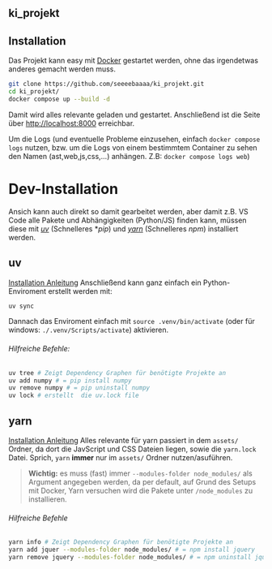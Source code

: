 ## ki_projekt


## Installation
Das Projekt kann easy mit [Docker](https://docs.docker.com/desktop/) gestartet werden, ohne das irgendetwas anderes gemacht werden muss.
```zsh
git clone https://github.com/seeeebaaaa/ki_projekt.git
cd ki_projekt/
docker compose up --build -d
```
Damit wird alles relevante geladen und gestartet. Anschließend ist die Seite über [http://localhost:8000](http://localhost:8000) erreichbar.

Um die Logs (und eventuelle Probleme einzusehen, einfach `docker compose logs` nutzen, bzw. um die Logs von einem bestimmtem Container zu sehen den Namen (ast,web,js,css,...) anhängen. Z.B: `docker compose logs web`)

# Dev-Installation
Ansich kann auch direkt so damit gearbeitet werden, aber damit z.B. VS Code alle Pakete und Abhängigkeiten (Python/JS) finden kann, müssen diese mit [*uv*](https://github.com/astral-sh/uv?tab=readme-ov-file#installation) (Schnelleres **pip*) und [*yarn*](https://yarnpkg.com/getting-started/install) (Schnelleres *npm*) installiert werden.
## uv
[Installation Anleitung](https://github.com/astral-sh/uv?tab=readme-ov-file#installation)
Anschließend kann ganz einfach ein Python-Enviroment erstellt werden mit:
```zsh
uv sync
```
Dannach das Enviroment einfach mit `source .venv/bin/activate` (oder für windows: `./.venv/Scripts/activate`) aktivieren.
###### Hilfreiche Befehle:
```zsh
uv tree # Zeigt Dependency Graphen für benötigte Projekte an
uv add numpy # = pip install numpy 
uv remove numpy # = pip uninstall numpy 
uv lock # erstellt  die uv.lock file
```
## yarn
[Installation Anleitung](https://yarnpkg.com/getting-started/install)
Alles relevante für yarn passiert in dem `assets/` Ordner, da dort die JavScript und CSS Dateien liegen, sowie die `yarn.lock` Datei.
Sprich, `yarn` **immer** nur im `assets/` Ordner nutzen/asuführen.
> **Wichtig:** es muss (fast) immer `--modules-folder node_modules/` als Argument angegeben werden, da per default, auf Grund des Setups mit Docker, Yarn versuchen wird die Pakete unter `/node_modules` zu installieren.
###### Hilfreiche Befehle
```zsh
yarn info # Zeigt Dependency Graphen für benötigte Projekte an
yarn add jquer --modules-folder node_modules/ # = npm install jquery 
yarn remove jquery --modules-folder node_modules/ # = npm uninstall jquery 
```